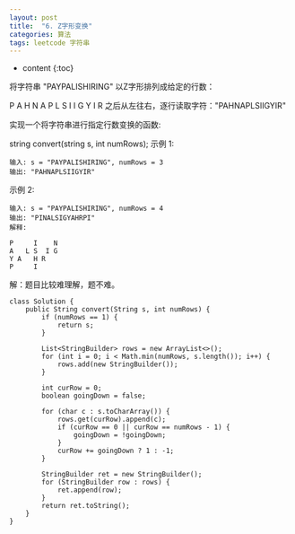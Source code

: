 ```yaml
---
layout: post
title:  "6. Z字形变换"
categories: 算法
tags: leetcode 字符串
---
```


* content
{:toc}

<!--more-->

将字符串 "PAYPALISHIRING" 以Z字形排列成给定的行数：

P   A   H   N
A P L S I I G
Y   I   R
之后从左往右，逐行读取字符："PAHNAPLSIIGYIR"

实现一个将字符串进行指定行数变换的函数:

string convert(string s, int numRows);
示例 1:

```
输入: s = "PAYPALISHIRING", numRows = 3
输出: "PAHNAPLSIIGYIR"
```

示例 2:

```
输入: s = "PAYPALISHIRING", numRows = 4
输出: "PINALSIGYAHRPI"
解释:

P     I    N
A   L S  I G
Y A   H R
P     I
```

解：题目比较难理解，题不难。

```
class Solution {
    public String convert(String s, int numRows) {
        if (numRows == 1) {
            return s;
        }

        List<StringBuilder> rows = new ArrayList<>();
        for (int i = 0; i < Math.min(numRows, s.length()); i++) {
            rows.add(new StringBuilder());
        }

        int curRow = 0;
        boolean goingDown = false;

        for (char c : s.toCharArray()) {
            rows.get(curRow).append(c);
            if (curRow == 0 || curRow == numRows - 1) {
                goingDown = !goingDown;
            }
            curRow += goingDown ? 1 : -1;
        }

        StringBuilder ret = new StringBuilder();
        for (StringBuilder row : rows) {
            ret.append(row);
        }
        return ret.toString();
    }
}
```
